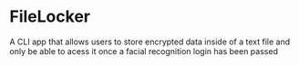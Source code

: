 # FileLocker
A CLI app that allows users to store encrypted data inside of a text file and only be able to acess it once a facial recognition login has been passed
